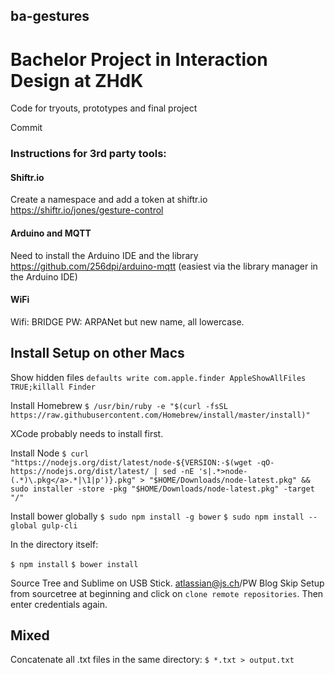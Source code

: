## ba-gestures
# Bachelor Project in Interaction Design at ZHdK

Code for tryouts, prototypes and final project

Commit


### Instructions for 3rd party tools:

#### Shiftr.io
Create a namespace and add a token at shiftr.io
https://shiftr.io/jones/gesture-control

#### Arduino and MQTT
Need to install the Arduino IDE and the library
https://github.com/256dpi/arduino-mqtt
(easiest via the library manager in the Arduino IDE)

#### WiFi
Wifi: BRIDGE
PW: ARPANet but new name, all lowercase.


## Install Setup on other Macs

Show hidden files
`defaults write com.apple.finder AppleShowAllFiles TRUE;killall Finder`

Install Homebrew
`$ /usr/bin/ruby -e "$(curl -fsSL https://raw.githubusercontent.com/Homebrew/install/master/install)"`

XCode probably needs to install first.

Install Node
`$ curl "https://nodejs.org/dist/latest/node-${VERSION:-$(wget -qO- https://nodejs.org/dist/latest/ | sed -nE 's|.*>node-(.*)\.pkg</a>.*|\1|p')}.pkg" > "$HOME/Downloads/node-latest.pkg" && sudo installer -store -pkg "$HOME/Downloads/node-latest.pkg" -target "/"`

Install bower globally
`$ sudo npm install -g bower`
`$ sudo npm install --global gulp-cli`

In the directory itself:

`$ npm install`
`$ bower install`

Source Tree and Sublime on USB Stick.
atlassian@js.ch/PW Blog
Skip Setup from sourcetree at beginning and click on `clone remote repositories`. Then enter credentials again.


## Mixed

Concatenate all .txt files in the same directory:
`$ *.txt > output.txt`

